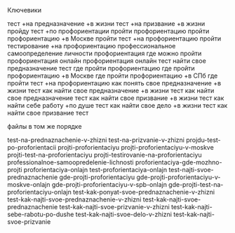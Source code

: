Ключевики

тест +на предназначение +в жизни
тест +на призвание +в жизни
пройду тест +по профориентации
пройти профориентацию
пройти профориентацию +в Москве
пройти тест +на профориентацию
пройти тестирование +на профориентацию
профессиональное самоопределение личности
профориентация где можно пройти
профориентация онлайн
профориентация онлайн тест
найти свое предназначение тест
где пройти профориентацию
где пройти профориентацию +в Москве
где пройти профориентацию +в СПб
где пройти тест +на профориентацию
как понять свое предназначение +в жизни тест
как найти свое предназначение +в жизни тест
как найти свое предназначение тест
как найти свое призвание +в жизни тест
как найти себе работу +по душе тест
как найти свое дело +в жизни тест
как найти свое призвание тест

файлы в том же порядке

test-na-prednaznachenie-v-zhizni
test-na-prizvanie-v-zhizni
projdu-test-po-proforientacii
projti-proforientaciyu
projti-proforientaciyu-v-moskve
projti-test-na-proforientaciyu
projti-testirovanie-na-proforientaciyu
professionalnoe-samoopredelenie-lichnosti
proforientaciya-gde-mozhno-projti
proforientaciya-onlajn
test-proforientaciya-onlajn
test-najti-svoe-prednaznachenie
gde-projti-proforientaciyu
gde-projti-proforientaciyu-v-moskve-onlajn
gde-projti-proforientaciyu-v-spb-onlajn
gde-projti-test-na-proforientaciyu-onlajn
test-kak-ponyat-svoe-prednaznachenie-v-zhizni
test-kak-najti-svoe-prednaznachenie-v-zhizni
test-kak-najti-svoe-prednaznachenie
test-kak-najti-svoe-prizvanie-v-zhizni
test-kak-najti-sebe-rabotu-po-dushe
test-kak-najti-svoe-delo-v-zhizni
test-kak-najti-svoe-prizvanie